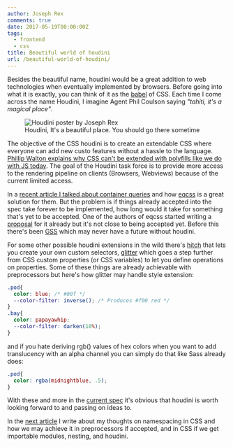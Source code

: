 ```yaml
---
author: Joseph Rex
comments: true
date: 2017-05-19T00:00:00Z
tags:
  - frontend
  - css
title: Beautiful world of houdini
url: /beautiful-world-of-houdini/
---
```


Besides the beautiful name, houdini would be a great addition to web technologies when eventually implemented by browsers. Before going into what it is exactly, you can think of it as the [babel][1] of CSS. Each time I come across the name Houdini, I imagine Agent Phil Coulson saying _"tahiti, it's a magical place"_.
<!--more-->

<figure class="figure--fullwidth">
<img src="https://res.cloudinary.com/strich/image/upload/v1494943349/Houdini_tndspt.jpg" alt="Houdini poster by Joseph Rex" class="image">
<figcaption>Houdini, It's a beautiful place. You should go there sometime</figcaption>
</figure>

The objective of the CSS houdini is to create an extendable CSS where everyone can add new custo features without a hassle to the language. [Phillip Walton explains why CSS can't be extended with polyfills like we do with JS today][2]. The goal of the Houdini task force is to provide more access to the rendering pipeline on clients (Browsers, Webviews) because of the current limited access.

In a [recent article I talked about container queries][3] and how [eqcss][4] is a great solution for them. But the problem is if things already accepted into the spec take forever to be implemented, how long would it take for something that's yet to be accepted. One of the authors of eqcss started writing a [proposal][5] for it already but it's not close to being accepted yet. Before this there's been [GSS][6] which may never have a future without houdini.

For some other possible houdini extensions in the wild there's [hitch][7] that lets you create your own custom selectors, [glitter][8] which goes a step further from CSS custom properties (or CSS variables) to let you define operations on properties. Some of these things are already achievable with preprocessors but here's how glitter may handle style extension:

```scss
.pod{
  color: blue; /* #00f */
  --color-filter: inverse(); /* Produces #f00 red */
}
.bay{
  color: papayawhip;
  --color-filter: darken(10%);
}
```

and if you hate deriving rgb() values of hex colors when you want to add translucency with an alpha channel you can simply do that like Sass already does:

```scss
.pod{
  color: rgba(midnightblue, .5);
}
```

With these and more in the [current spec][9] it's obvious that houdini is worth looking forward to and passing on ideas to.

In the [next article][10] I write about my thoughts on namespacing in CSS and how we may achieve it in preprocessors if accepted, and in CSS if we get importable modules, nesting, and houdini.

[1]: https://babeljs.io
[2]: https://www.smashingmagazine.com/2016/03/houdini-maybe-the-most-exciting-development-in-css-youve-never-heard-of/#so-why-dont-we-just-write-more-css-polyfills
[3]: https://josephrex.me/anticipated-birth-of-element-queries/
[4]: http://elementqueries.com
[5]: https://tomhodgins.github.io/element-queries-spec/element-queries.html
[6]: http://gridstylesheets.org/
[7]: https://github.com/bkardell/Hitch/wiki/FAQ
[8]: https://github.com/GlitterOrg/pipeline
[9]: https://github.com/w3c/css-houdini-drafts/wiki/specs
[10]: https://josephrex.me/enter-sass-namespacing/
